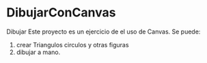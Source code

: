 # DibujarConCanvas
Dibujar
Este proyecto es un ejercicio de el uso de Canvas.
Se puede:
1) crear Triangulos circulos y otras figuras
2) dibujar a mano.
